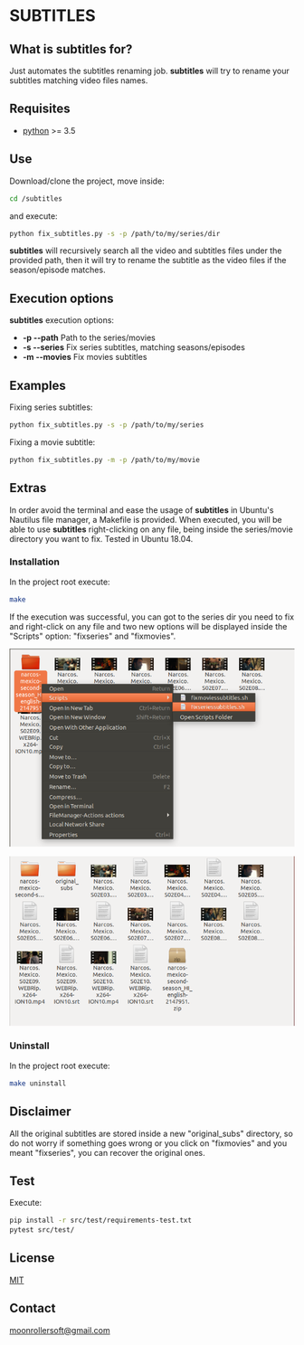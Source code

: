# SUBTITLES

## What is subtitles for? ##

Just automates the subtitles renaming job.
**subtitles** will try to rename your subtitles matching video files names.

## Requisites ##
* [python](https://www.python.org/downloads/) >= 3.5

## Use ##
Download/clone the project, move inside:
 ```sh
 cd /subtitles
```
and execute:
```sh
python fix_subtitles.py -s -p /path/to/my/series/dir
```
**subtitles** will recursively search all the video and subtitles files under 
the provided path, then it will try to rename the subtitle as the video files 
if the season/episode matches.
 
## Execution options ##
**subtitles** execution options:
* **-p --path** Path to the series/movies
* **-s --series** Fix series subtitles, matching seasons/episodes
* **-m --movies** Fix movies subtitles

## Examples ##
Fixing series subtitles:
```sh
python fix_subtitles.py -s -p /path/to/my/series
```

Fixing a movie subtitle:
```sh
python fix_subtitles.py -m -p /path/to/my/movie
```

## Extras ##
In order avoid the terminal and ease the usage of **subtitles** in Ubuntu's 
Nautilus file manager, a Makefile is provided. When executed, you will be able
to use **subtitles** right-clicking on any file, being inside the series/movie directory
you want to fix. Tested in Ubuntu 18.04.

### Installation ###
In the project root execute: 
```sh
make
```
If the execution was successful, you can got to the series dir you need to fix and
right-click on any file and two new options will be displayed inside the "Scripts" 
option: "fixseries" and "fixmovies".

![alt text](https://github.com/moonrollersoft/subtitles/blob/master/extras/images/fix_example_1.png "Fix example 1")

![alt text](https://github.com/moonrollersoft/subtitles/blob/master/extras/images/fix_example_2.png "Fix example 2")

### Uninstall ###
In the project root execute: 
```sh
make uninstall
```


## Disclaimer ##
All the original subtitles are stored inside a new "original_subs" directory, so do not worry 
if something goes wrong or you click on "fixmovies" and you meant "fixseries", you can recover 
the original ones.

## Test ##
Execute:
```sh
pip install -r src/test/requirements-test.txt
pytest src/test/
```


## License
[MIT](LICENSE.txt)


## Contact ##
[moonrollersoft@gmail.com](mailto:moonrollersoft@gmail.com)
